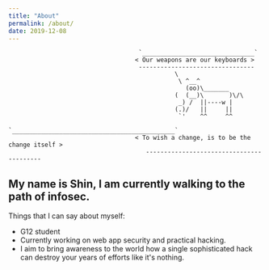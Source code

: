 ```yaml
---
title: "About"
permalink: /about/
date: 2019-12-08
---
```


                                        `_______________________________`
                                       < Our weapons are our keyboards >
                                        --------------------------------
                                                  \
                                                   \ ^__^
                                                     (oo)\_______
                                                  (  (__)\       )\/\
                                                   _) /  ||----w |
                                                  (.)/   ||     ||
                                                   `'    ^^     ^^
                                        `_____________________________________________`
                                       < To wish a change, is to be the change itself >
                                          -----------------------------------------


## My name is Shin, I am currently walking to the path of infosec.
Things that I can say about myself:
- G12 student
- Currently working on web app security and practical hacking.
- I aim to bring awareness to the world how a single sophisticated hack can destroy your years of efforts like it's nothing.
